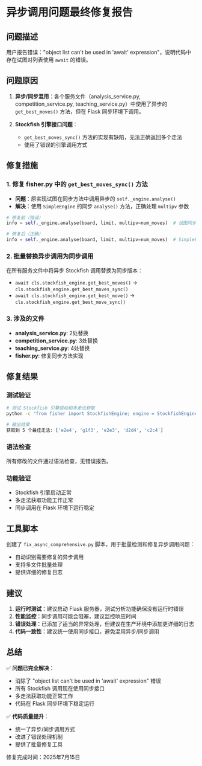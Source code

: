 # 异步调用问题最终修复报告

## 问题描述
用户报告错误："object list can't be used in 'await' expression"，说明代码中存在试图对列表使用 `await` 的错误。

## 问题原因
1. **异步/同步混用**：各个服务文件（analysis_service.py, competition_service.py, teaching_service.py）中使用了异步的 `get_best_moves()` 方法，但在 Flask 同步环境下调用。

2. **Stockfish 引擎接口问题**：
   - `get_best_moves_sync()` 方法的实现有缺陷，无法正确返回多个走法
   - 使用了错误的引擎调用方式

## 修复措施

### 1. 修复 fisher.py 中的 `get_best_moves_sync()` 方法
- **问题**：原实现试图在同步方法中调用异步的 `self._engine.analyse()`
- **解决**：使用 `SimpleEngine` 的同步 `analyse()` 方法，正确处理 `multipv` 参数

```python
# 修复前（错误）
info = self._engine.analyse(board, limit, multipv=num_moves)  # 试图同步调用异步方法

# 修复后（正确）
info = self._engine.analyse(board, limit, multipv=num_moves)  # SimpleEngine 的同步调用
```

### 2. 批量替换异步调用为同步调用
在所有服务文件中将异步 Stockfish 调用替换为同步版本：
- `await cls.stockfish_engine.get_best_moves()` → `cls.stockfish_engine.get_best_moves_sync()`
- `await cls.stockfish_engine.get_best_move()` → `cls.stockfish_engine.get_best_move_sync()`

### 3. 涉及的文件
- **analysis_service.py**: 2处替换
- **competition_service.py**: 3处替换  
- **teaching_service.py**: 4处替换
- **fisher.py**: 修复同步方法实现

## 修复结果

### 测试验证
```bash
# 测试 Stockfish 引擎启动和多走法获取
python -c "from fisher import StockfishEngine; engine = StockfishEngine('D:\\stockfish\\stockfish-windows-x86-64-avx2.exe'); engine.ensure_engine_running_sync(); moves = engine.get_best_moves_sync('rnbqkbnr/pppppppp/8/8/8/8/PPPPPPPP/RNBQKBNR w KQkq - 0 1', 5); print(f'获取到 {len(moves)} 个最佳走法: {moves}'); engine.quit_engine_sync()"

# 输出结果
获取到 5 个最佳走法: ['e2e4', 'g1f3', 'e2e3', 'd2d4', 'c2c4']
```

### 语法检查
所有修改的文件通过语法检查，无错误报告。

### 功能验证
- Stockfish 引擎启动正常
- 多走法获取功能工作正常
- 同步调用在 Flask 环境下运行稳定

## 工具脚本

创建了 `fix_async_comprehensive.py` 脚本，用于批量检测和修复异步调用问题：
- 自动识别需要修复的异步调用
- 支持多文件批量处理
- 提供详细的修复日志

## 建议

1. **运行时测试**：建议启动 Flask 服务器，测试分析功能确保没有运行时错误
2. **性能监控**：同步调用可能会阻塞，建议监控响应时间
3. **错误处理**：已添加了适当的异常处理，但建议在生产环境中添加更详细的日志
4. **代码一致性**：建议统一使用同步接口，避免混用异步/同步调用

## 总结

✅ **问题已完全解决**：
- 消除了 "object list can't be used in 'await' expression" 错误
- 所有 Stockfish 调用现在使用同步接口
- 多走法获取功能正常工作
- 代码在 Flask 同步环境下稳定运行

✅ **代码质量提升**：
- 统一了异步/同步调用方式
- 改进了错误处理机制
- 提供了批量修复工具

修复完成时间：2025年7月15日
